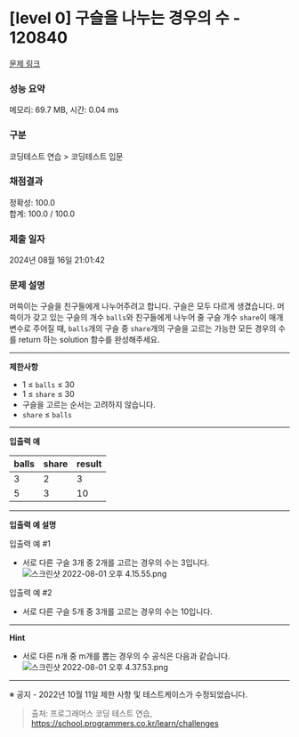 # \[level 0] 구슬을 나누는 경우의 수 - 120840

[문제 링크](https://school.programmers.co.kr/learn/courses/30/lessons/120840)

### 성능 요약

메모리: 69.7 MB, 시간: 0.04 ms

### 구분

코딩테스트 연습 > 코딩테스트 입문

### 채점결과

정확성: 100.0\
합계: 100.0 / 100.0

### 제출 일자

2024년 08월 16일 21:01:42

### 문제 설명

머쓱이는 구슬을 친구들에게 나누어주려고 합니다. 구슬은 모두 다르게 생겼습니다. 머쓱이가 갖고 있는 구슬의 개수 `balls`와 친구들에게 나누어 줄 구슬 개수 `share`이 매개변수로 주어질 때, `balls`개의 구슬 중 `share`개의 구슬을 고르는 가능한 모든 경우의 수를 return 하는 solution 함수를 완성해주세요.

***

**제한사항**

* 1 ≤ `balls` ≤ 30
* 1 ≤ `share` ≤ 30
* 구슬을 고르는 순서는 고려하지 않습니다.
* `share` ≤ `balls`

***

**입출력 예**

| balls | share | result |
| ----- | ----- | ------ |
| 3     | 2     | 3      |
| 5     | 3     | 10     |

***

**입출력 예 설명**

입출력 예 #1

* 서로 다른 구슬 3개 중 2개를 고르는 경우의 수는 3입니다. ![스크린샷 2022-08-01 오후 4.15.55.png](https://grepp-programmers.s3.ap-northeast-2.amazonaws.com/files/production/668adf7a-38b1-4112-bbc5-4fab429168c9/%E1%84%89%E1%85%B3%E1%84%8F%E1%85%B3%E1%84%85%E1%85%B5%E1%86%AB%E1%84%89%E1%85%A3%E1%86%BA%202022-08-01%20%E1%84%8B%E1%85%A9%E1%84%92%E1%85%AE%204.15.55.png)

입출력 예 #2

* 서로 다른 구슬 5개 중 3개를 고르는 경우의 수는 10입니다.

***

**Hint**

* 서로 다른 n개 중 m개를 뽑는 경우의 수 공식은 다음과 같습니다. ![스크린샷 2022-08-01 오후 4.37.53.png](https://grepp-programmers.s3.ap-northeast-2.amazonaws.com/files/production/54c8b2b9-f88c-4a09-8956-7560ff7ea918/%E1%84%89%E1%85%B3%E1%84%8F%E1%85%B3%E1%84%85%E1%85%B5%E1%86%AB%E1%84%89%E1%85%A3%E1%86%BA%202022-08-01%20%E1%84%8B%E1%85%A9%E1%84%92%E1%85%AE%204.37.53.png)

***

※ 공지 - 2022년 10월 11일 제한 사항 및 테스트케이스가 수정되었습니다.

> 출처: 프로그래머스 코딩 테스트 연습, https://school.programmers.co.kr/learn/challenges
